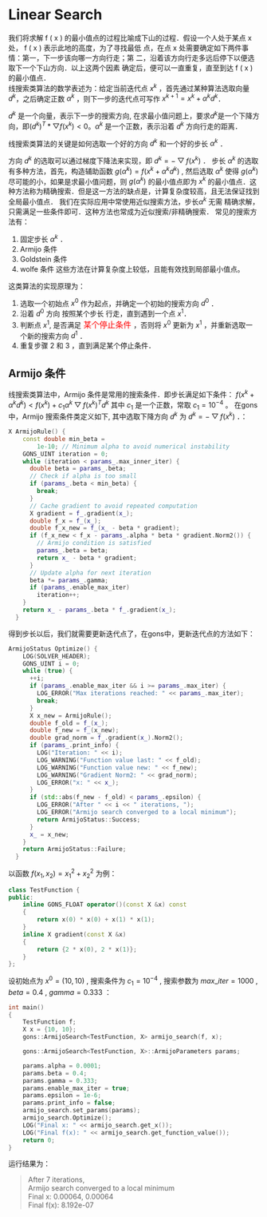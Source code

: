 # Linear Search

我们将求解 f ( x ) 的最小值点的过程比喻成下山的过程．假设一个人处于某点 x 处， f ( x ) 表示此地的高度，为了寻找最低
点，在点 x 处需要确定如下两件事情：第一，下一步该向哪一方向行走；第
二，沿着该方向行走多远后停下以便选取下一个下山方向．以上这两个因素
确定后，便可以一直重复，直至到达 f ( x ) 的最小值点．  
线搜索类算法的数学表述为：给定当前迭代点 $x^k$ ，首先通过某种算法选取向量 $d^k$，之后确定正数 $α^k$ ，则下一步的迭代点可写作
$x^{k+1} = x^k + α^k d^k$．

$d^k$ 是一个向量，表示下一步的搜索方向, 在求最小值问题上，要求$d^k$是一个下降方向，即$(d^k)^T*\bigtriangledown f(x^k) < 0$。$α^k$ 是一个正数，表示沿着 $d^k$ 方向行走的距离．

线搜索类算法的关键是如何选取一个好的方向 $d^k$ 和一个好的步长 $α^k$ ．

方向 $d^k$ 的选取可以通过梯度下降法来实现，即 $d^k = -\bigtriangledown f(x^k)$ ．
步长 $α^k$ 的选取有多种方法，首先，构造辅助函数 $g(α^k) = f(x^k + α^k d^k)$ , 然后选取 $α^k$ 使得 $g(α^k)$ 尽可能的小，如果是求最小值问题，则 $g(α^k)$ 的最小值点即为 $x^k$ 的最小值点．这种方法称为精确搜索．但是这一方法的缺点是，计算复杂度较高，且无法保证找到全局最小值点．
我们在实际应用中常使用近似搜索方法，步长$α^k$ 无需 精确求解，只需满足一些条件即可．这种方法也常成为近似搜索/非精确搜索．
常见的搜索方法有：
1. 固定步长 $α^k$ ．
2. Armijo 条件
3. Goldstein 条件
4. wolfe 条件
这些方法在计算复杂度上较低，且能有效找到局部最小值点。

这类算法的实现原理为：  
1. 选取一个初始点 $x^0$ 作为起点，并确定一个初始的搜索方向 $d^0$ ．
2. 沿着 $d^0$ 方向 按照某个步长 行走，直到遇到一个点 $x^1$．
3. 判断点 $x^1$, 是否满足<font size = 3, color = "red"> 某个停止条件 </font>，否则将 $x^0$ 更新为 $x^1$ ，并重新选取一个新的搜索方向 $d^1$ ．
4. 重复步骤 2 和 3 ，直到满足某个停止条件．


## Armijo 条件
线搜索类算法中，Armijo 条件是常用的搜索条件．即步长满足如下条件：
$f(x^k + α^k d^k) < f(x^k) + c_1 α^k \bigtriangledown f(x^k)^T d^k$
其中 $c_1$ 是一个正数，常取 $c_1 = 10^{-4}$ 。
在gons中，Armijo 搜索条件类定义如下, 其中选取下降方向 $d^k$ 为 $d^k = -\bigtriangledown f(x^k)$ ．：
```cpp
X ArmijoRule() {
    const double min_beta =
        1e-10; // Minimum alpha to avoid numerical instability
    GONS_UINT iteration = 0;
    while (iteration < params_.max_inner_iter) {
      double beta = params_.beta;
      // Check if alpha is too small
      if (params_.beta < min_beta) {
        break;
      }
      // Cache gradient to avoid repeated computation
      X gradient = f_.gradient(x_);
      double f_x = f_(x_);
      double f_x_new = f_(x_ - beta * gradient);
      if (f_x_new < f_x - params_.alpha * beta * gradient.Norm2()) {
        // Armijo condition is satisfied
        params_.beta = beta;
        return x_ - beta * gradient;
      }
      // Update alpha for next iteration
      beta *= params_.gamma;
      if (params_.enable_max_iter)
        iteration++;
    }
    return x_ - params_.beta * f_.gradient(x_);
  }
  ```
得到步长以后，我们就需要更新迭代点了，在gons中，更新迭代点的方法如下：
```cpp
ArmijoStatus Optimize() {
    LOG(SOLVER_HEADER);
    GONS_UINT i = 0;
    while (true) {
      ++i;
      if (params_.enable_max_iter && i >= params_.max_iter) {
        LOG_ERROR("Max iterations reached: " << params_.max_iter);
        break;
      }
      X x_new = ArmijoRule();
      double f_old = f_(x_);
      double f_new = f_(x_new);
      double grad_norm = f_.gradient(x_).Norm2();
      if (params_.print_info) {
        LOG("Iteration: " << i);
        LOG_WARNING("Function value last: " << f_old);
        LOG_WARNING("Function value new: " << f_new);
        LOG_WARNING("Gradient Norm2: " << grad_norm);
        LOG_ERROR("x: " << x_);
      }
      if (std::abs(f_new - f_old) < params_.epsilon) {
        LOG_ERROR("After " << i << " iterations, ");
        LOG_ERROR("Armijo search converged to a local minimum");
        return ArmijoStatus::Success;
      }
      x_ = x_new;
    }
    return ArmijoStatus::Failure;
  }
  ```
以函数 $f(x_1, x_2) = x^2_1 + x^2_2$ 为例：
```cpp
class TestFunction {
public:
    inline GONS_FLOAT operator()(const X &x) const
    {
        return x(0) * x(0) + x(1) * x(1);
    }
    inline X gradient(const X &x)
    {
        return {2 * x(0), 2 * x(1)};
    }
};
```
设初始点为 $x^0 = (10, 10)$ , 搜索条件为 $c_1 = 10^{-4}$ , 搜索参数为 $max\_iter = 1000$ , $beta = 0.4$ , $gamma = 0.333$ ：
```cpp
int main()
{ 
    TestFunction f;
    X x = {10, 10};
    gons::ArmijoSearch<TestFunction, X> armijo_search(f, x);

    gons::ArmijoSearch<TestFunction, X>::ArmijoParameters params;

    params.alpha = 0.0001;
    params.beta = 0.4;
    params.gamma = 0.333;
    params.enable_max_iter = true;
    params.epsilon = 1e-6;
    params.print_info = false;
    armijo_search.set_params(params);
    armijo_search.Optimize();
    LOG("Final x: " << armijo_search.get_x());
    LOG("Final f(x): " << armijo_search.get_function_value());
    return 0;
}
```
运行结果为：
> After 7 iterations,   
> Armijo search converged to a local minimum  
> Final x: 0.00064, 0.00064  
> Final f(x): 8.192e-07  